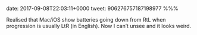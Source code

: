 date: 2017-09-08T22:03:11+0000
tweet: 906276757187198977
%%%

Realised that Mac/iOS show batteries going down from RtL when progression is usually LtR (in English). Now I can’t unsee and it looks weird.
